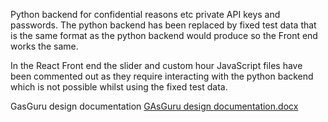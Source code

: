 Python backend for confidential reasons etc private API keys and passwords. The python backend has been replaced by fixed test data that is the same format as the python backend would produce so the Front end works the same. 

In the React Front end the slider and custom hour JavaScript files have been commented out as they require interacting with the python backend which is not possible whilst using the fixed test data.

GasGuru design documentation
[GAsGuru design documentation.docx](https://github.com/DanielH208/GasGuruExample/files/9896377/GAsGuru.design.documentation.docx)
